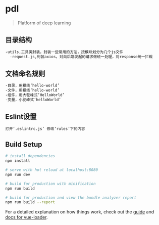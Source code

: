 # pdl

> Platform of deep learning

## 目录结构
~~~bash
-utils,工具类封装，封装一些常用的方法，按模块划分为几个js文件
  -request.js,封装axios，对向后端发起的请求做统一处理，对response统一拦截
~~~

## 文档命名规则
``` bash
-目录，用横线‘hello-world’
-文件，用横线‘hello-world’
-组件，用大驼峰式‘HelloWorld’
-变量，小驼峰式‘helloWorld’
```
## Eslint设置
``` bash
打开‘.eslintrc.js’ 修改‘rules’下的内容
```
## Build Setup

``` bash
# install dependencies
npm install

# serve with hot reload at localhost:8080
npm run dev

# build for production with minification
npm run build

# build for production and view the bundle analyzer report
npm run build --report
```

For a detailed explanation on how things work, check out the [guide](http://vuejs-templates.github.io/webpack/) and [docs for vue-loader](http://vuejs.github.io/vue-loader).
